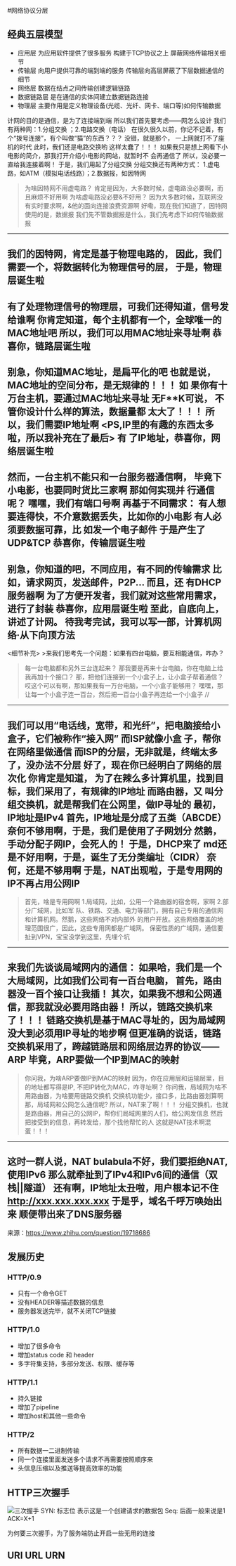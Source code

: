 #网络协议分层
## 经典五层模型
* 应用层        为应用软件提供了很多服务 构建于TCP协议之上 屏蔽网络传输相关细节
* 传输层        向用户提供可靠的端到端的服务  传输层向高层屏蔽了下层数据通信的细节
* 网络层        数据在结点之间传输创建逻辑链路
* 数据链路层    是在通信的实体间建立数据链路连接
* 物理层        主要作用是定义物理设备(光缆、光纤、网卡、端口等)如何传输数据


计网的目的是通信，是为了连接端到端 所以我们首先要考虑——网怎么设计
我们有两种网：1.分组交换 ；2.电路交换（电话）
在很久很久以前，你记不记着，有个“拨号连接”，有个叫做“猫”的东西？？？ 没错，就是那个，
一上网就打不了座机的时代 此时，我们还是电路交换哟
这样太蠢了！！！ 如果我只是想上网看下小电影的简介，那我打开介绍小电影的网站，就暂时不
会再通信了 所以，没必要一直给我连接着啊！
于是，我们用起了分组交换 分组交换还有两种方式： 1.虚电路，如ATM（模拟电话线路）；2.数据报，如因特网
>为啥因特网不用虚电路？ 肯定是因为，大多数时候，虚电路没必要啊，而且麻烦不好用啊
>为啥虚电路没必要&不好用？ 因为大多数时候，互联网没有实时要求啊，&他的面向连接浪费资源啊
好嘞，现在我们知道了，因特网使用的是，数据报 我们先不管数据报是什么，我们先考虑下如何传输数据报
-----------------------------------------
我们的因特网，肯定是基于物理电路的， 因此，我们需要一个，将数据转化为物理信号的层， 于是，物理层诞生啦
----------------------------------------
有了处理物理信号的物理层，可我们还得知道，信号发给谁啊 你肯定知道，每个主机都有一个，全球唯一的MAC地址吧 所以，我们可以用MAC地址来寻址啊 恭喜你，链路层诞生啦
----------------------------------------
别急，你知道MAC地址，是扁平化的吧 也就是说，MAC地址的空间分布，是无规律的！！！ 如
果你有十万台主机，要通过MAC地址来寻址 无F**K可说， 不管你设计什么样的算法，数据量都
太大了！！！ 所以，我们需要IP地址啊 <PS,IP里的有趣的东西太多啦，所以我补充在了最后> 有
了IP地址，恭喜你，网络层诞生啦
----------------------------------------
然而，一台主机不能只和一台服务器通信啊， 毕竟下小电影，也要同时货比三家啊 那如何实现并
行通信呢？ 嘿嘿，我们有端口号啊
再基于不同需求： 有人想要连得快，不介意数据丢失，比如你的小电影 有人必须要数据可靠，比
如发一个电子邮件 于是产生了UDP&TCP 恭喜你，传输层诞生啦
----------------------------------------
别急，你知道的吧，不同应用，有不同的传输需求 比如，请求网页，发送邮件，P2P... 而且，还
有DHCP服务器啊 为了方便开发者，我们就对这些常用需求，进行了封装 恭喜你，应用层诞生啦
至此，自底向上，讲述了计网。 待我考完试，我可以写一部，计算机网络·从下向顶方法 
----------------------------------------
<细节补充> >来我们思考先一个问题：如果有四台电脑，要互相能通信，咋办？
>每一台电脑都和另外三台连起来？ 那我要是再来十台电脑，你在电脑上给我再加十个接口？
>那，把他们连接到一个小盒子上，让小盒子帮着通信？ 哎这个可以有啊，那如果我有一万台电脑，一个小盒子能够用？
>嘿嘿，那让每一个小盒子连一百台，然后把一百台小盒子再连给一个小盒子
//
----------------------------------------
我们可以用“电话线，宽带，和光纤”，把电脑接给小盒子，它们被称作“接入网” 而ISP就像小盒
子，帮你在网络里做通信 而ISP的分层，无非就是，终端太多了，没办法不分层
好了，现在你已经明白了网络的层次化
你肯定是知道， 为了在辣么多计算机里，找到目标，我们采用了，有规律的IP地址 而路由器，又
叫分组交换机，就是帮我们在公网里，做IP寻址的
最初，IP地址是IPv4 首先，IP地址是分成了五类（ABCDE）奈何不够用啊，于是，我们是使用了子网划分 然鹅，手动分配子网IP，会死人的！ 于是，DHCP来了
md还是不好用啊，于是，诞生了无分类编址（CIDR） 奈何，还是不够用啊 于是，NAT出现啦，于是专用网的IP不再占用公网IP
----------------------------------------
>首先，啥是专用网啊 1.局域网，比如，公用一个路由器的宿舍啊，家啊 2.部分广域网，比如军
队、铁路、交通、电力等部门，拥有自己专用的通信网和计算机网。然鹅，这些网络不对内部外
的用户开放。这些网络覆盖的地理范围很广，因此，这些专用网都是广域网。
保密性质的广域网，通信要扯到VPN，宝宝没学到这里，先埋个坑
----------------------------------------
来我们先谈谈局域网内的通信： 如果哈，我们是一个大局域网，比如我们公司有一百台电脑， 首先，路由器没一百个接口让我插！ 其次，如果我不想和公网通信，那我就没必要用路由器！ 所以，链路交换机来了！！！
链路交换机是基于MAC寻址的，因为局域网没大到必须用IP寻址的地步啊 但更准确的说话，链路交换机采用了，跨越链路层和网络层边界的协议——ARP 毕竟，ARP要做一个IP到MAC的映射
----------------------------------------
>你问我，为啥ARP要做IP到MAC的映射 因为，你在应用层和运输层里，目的地址都写得是IP, 不把IP转化为MAC，咋寻址啊？
>你问我，局域网为啥不用路由器，为啥要用链路交换机 交换机功能少，接口多，比路由器划算啊
>那，局域网和公网怎么通信呢? 所以，NAT来了啊！！！
分组交换机，也就是路由器，用自己的公网IP，帮你们局域网里的人们，给公网发信息 然后把接受到的信息，再转发给，那个找他帮忙的人 这就是NAT技术啊混蛋！！！
----------------------------------------
这时一群人说，NAT bulabula不好，我们要拒绝NAT,使用IPv6 那么就牵扯到了IPv4和IPv6间的通信（双栈||隧道）
还有啊，IP地址太丑啦，用户根本记不住 http://xxx.xxx.xxx.xxx 于是乎，域名千呼万唤始出来 顺便带出来了DNS服务器
----------------------------------------
来源：https://www.zhihu.com/question/19718686

## 发展历史

### HTTP/0.9

* 只有一个命令GET
* 没有HEADER等描述数据的信息
* 服务器发送完毕，就不关闭TCP链接

### HTTP/1.0

* 增加了很多命令
* 增加status code 和 header
* 多字符集支持，多部分发送、权限、缓存等

### HTTP/1.1

* 持久链接
* 增加了pipeline
* 增加host和其他一些命令

### HTTP/2

* 所有数据一二进制传输
* 同一个连接里面发送多个请求不再需要按照顺序来
* 头信息压缩以及推送等提高效率的功能


## HTTP三次握手
![三次握手](images/三次握手.png)
SYN: 标志位 表示这是一个创建请求的数据包
Seq: 后面一般来说是1 
ACK=X+1 

为何要三次握手，为了服务端防止开启一些无用的连接

## URI URL URN
